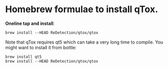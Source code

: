 Homebrew formulae to install qTox.
=============

**Oneline tap and install**:

    brew install --HEAD ReDetection/qtox/qtox

Note that qTox requires qt5 which can take a very long time to compile. You might want to install it from bottle:

    brew install qt5
    brew install --HEAD ReDetection/qtox/qtox
